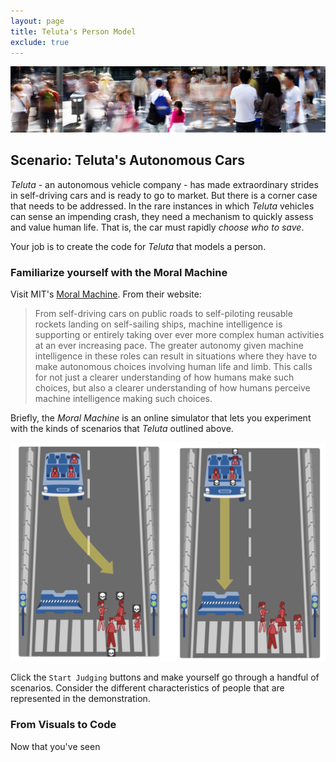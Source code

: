 ```yaml
---
layout: page
title: Teluta's Person Model
exclude: true
---
```

![university](img/people.jpg)

## Scenario: Teluta's Autonomous Cars
_Teluta_ - an autonomous vehicle company - has made extraordinary strides in self-driving cars and is ready to go to market. But there is a corner case that needs to be addressed. In the rare instances in which _Teluta_ vehicles can sense an impending crash, they need a mechanism to quickly assess and value human life. That is, the car must rapidly _choose who to save_.

Your job is to create the code for _Teluta_ that models a person.

### Familiarize yourself with the Moral Machine
Visit MIT's [Moral Machine](http://moralmachine.mit.edu/). From their website:

> From self-driving cars on public roads to self-piloting reusable rockets landing on self-sailing ships, machine intelligence is supporting or entirely taking over ever more complex human activities at an ever increasing pace. The greater autonomy given machine intelligence in these roles can result in situations where they have to make autonomous choices involving human life and limb. This calls for not just a clearer understanding of how humans make such choices, but also a clearer understanding of how humans perceive machine intelligence making such choices.

Briefly, the _Moral Machine_ is an online simulator that lets you experiment with the kinds of scenarios that _Teluta_ outlined above.

![moralmachine](img/moralmachine.png)

Click the `Start Judging` buttons and make yourself go through a handful of scenarios. Consider the different characteristics of people that are represented in the demonstration.

### From Visuals to Code

Now that you've seen
